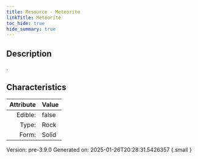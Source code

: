 ```yaml
---
title: Resource - Meteorite
linkTitle: Meteorite
toc_hide: true
hide_summary: true
---
```


## Description
.

## Characteristics

| Attribute      | Value |
|--------:|:------|
|Edible:|false|
|Type:|Rock|
|Form:|Solid|
 



    

Version: pre-3.9.0 Generated on: 2025-01-26T20:28:31.5426357
{.small }
